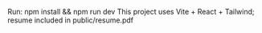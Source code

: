 Run: npm install && npm run dev
This project uses Vite + React + Tailwind; resume included in public/resume.pdf